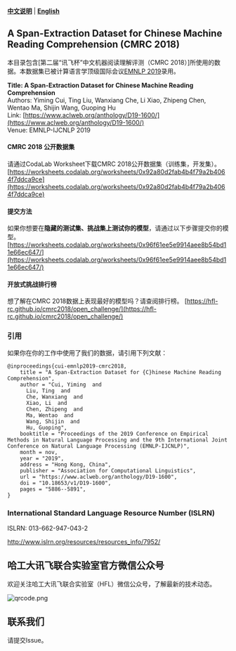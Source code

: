 [**中文说明**](./README_CN.md) | [**English**](./README.md)

## A Span-Extraction Dataset for Chinese Machine Reading Comprehension (CMRC 2018)
本目录包含[第二届“讯飞杯”中文机器阅读理解评测（CMRC 2018）]所使用的数据。本数据集已被计算语言学顶级国际会议[EMNLP 2019](http://emnlp-ijcnlp2019.org)录用。

**Title: A Span-Extraction Dataset for Chinese Machine Reading Comprehension**    
Authors: Yiming Cui, Ting Liu, Wanxiang Che, Li Xiao, Zhipeng Chen, Wentao Ma, Shijin Wang, Guoping Hu   
Link: [https://www.aclweb.org/anthology/D19-1600/](https://www.aclweb.org/anthology/D19-1600/)  
Venue: EMNLP-IJCNLP 2019

#### CMRC 2018 公开数据集
请通过CodaLab Worksheet下载CMRC 2018公开数据集（训练集，开发集）。
[https://worksheets.codalab.org/worksheets/0x92a80d2fab4b4f79a2b4064f7ddca9ce](https://worksheets.codalab.org/worksheets/0x92a80d2fab4b4f79a2b4064f7ddca9ce)

#### 提交方法
如果你想要在**隐藏的测试集、挑战集上测试你的模型**，请通过以下步骤提交你的模型。
[https://worksheets.codalab.org/worksheets/0x96f61ee5e9914aee8b54bd11e66ec647/](https://worksheets.codalab.org/worksheets/0x96f61ee5e9914aee8b54bd11e66ec647/)

#### 开放式挑战排行榜
想了解在CMRC 2018数据上表现最好的模型吗？请查阅排行榜。
[https://hfl-rc.github.io/cmrc2018/open_challenge/](https://hfl-rc.github.io/cmrc2018/open_challenge/)

### 引用
如果你在你的工作中使用了我们的数据，请引用下列文献：

```
@inproceedings{cui-emnlp2019-cmrc2018,
    title = "A Span-Extraction Dataset for {C}hinese Machine Reading Comprehension",
    author = "Cui, Yiming  and
      Liu, Ting  and
      Che, Wanxiang  and
      Xiao, Li  and
      Chen, Zhipeng  and
      Ma, Wentao  and
      Wang, Shijin  and
      Hu, Guoping",
    booktitle = "Proceedings of the 2019 Conference on Empirical Methods in Natural Language Processing and the 9th International Joint Conference on Natural Language Processing (EMNLP-IJCNLP)",
    month = nov,
    year = "2019",
    address = "Hong Kong, China",
    publisher = "Association for Computational Linguistics",
    url = "https://www.aclweb.org/anthology/D19-1600",
    doi = "10.18653/v1/D19-1600",
    pages = "5886--5891",
}
```
### International Standard Language Resource Number (ISLRN)
ISLRN: 013-662-947-043-2

http://www.islrn.org/resources/resources_info/7952/

## 哈工大讯飞联合实验室官方微信公众号
欢迎关注哈工大讯飞联合实验室（HFL）微信公众号，了解最新的技术动态。

![qrcode.png](https://github.com/ymcui/cmrc2018/blob/master/qrcode.jpg)

## 联系我们
请提交Issue。
